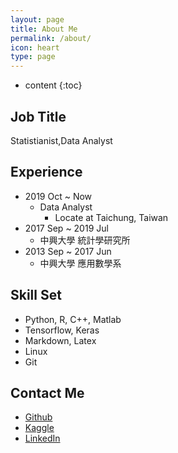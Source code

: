 ```yaml
---
layout: page
title: About Me
permalink: /about/
icon: heart
type: page
---
```


* content
{:toc}
## **Job Title**

Statistianist,Data Analyst

## **Experience**
* 2019 Oct ~ Now
	* Data Analyst
		* Locate at Taichung, Taiwan
* 2017 Sep ~ 2019 Jul
	* 中興大學 統計學研究所
* 2013 Sep ~ 2017 Jun
	* 中興大學 應用數學系

## **Skill Set**

* Python, R, C++, Matlab
* Tensorflow, Keras
* Markdown, Latex
* Linux
* Git

## **Contact Me**

* [Github](https://github.com/q8977452)
* [Kaggle](https://kaggle.com/raysin)
* [LinkedIn](https://www.linkedin.com/in/ray-sin/)
